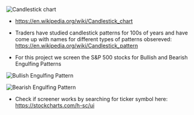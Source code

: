 
![Candlestick chart](https://upload.wikimedia.org/wikipedia/commons/thumb/e/ea/Candlestick_chart_scheme_03-en.svg/2560px-Candlestick_chart_scheme_03-en.svg.png "Candlestick Chart Scheme")

* https://en.wikipedia.org/wiki/Candlestick_chart

  
* Traders have studied candlestick patterns for 100s of years and have come up with names for different types of patterns obsereved: https://en.wikipedia.org/wiki/Candlestick_pattern
* For this project we screen the S&P 500 stocks for Bullish and Bearish Engulfing Patterns

![Bullish Engulfing Pattern](https://a.c-dn.net/b/46W2Ln/trading-the-bullish-engulfing-candle_body_2candlebulishengulfing.png.full.png "Bullish Engulfing Pattern Diagram")

![Bearish Engulfing Pattern](https://a.c-dn.net/b/0MqC8X/trading-the-bearish-engulfing-candle_body_Bearishengulfingpatternexplained.png.full.png "Bearish Engulfing Pattern Diagram")

* Check if screener works by searching for ticker symbol here: https://stockcharts.com/h-sc/ui
